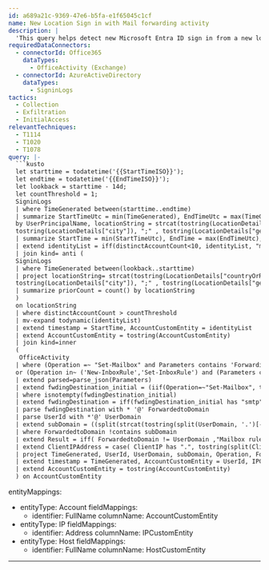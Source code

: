 ```yaml
---
id: a689a21c-9369-47e6-b5fa-e1f65045c1cf
name: New Location Sign in with Mail forwarding activity
description: |
  'This query helps detect new Microsoft Entra ID sign in from a new location correlating with Office Activity data highlighting cases where user mails are being forwarded and shows if  it is being forwarded to external domains as well.'
requiredDataConnectors:
  - connectorId: Office365
    dataTypes:
      - OfficeActivity (Exchange)
  - connectorId: AzureActiveDirectory
    dataTypes:
      - SigninLogs
tactics:
  - Collection
  - Exfiltration
  - InitialAccess
relevantTechniques:
  - T1114
  - T1020
  - T1078
query: |-
  ```kusto
  let starttime = todatetime('{{StartTimeISO}}');
  let endtime = todatetime('{{EndTimeISO}}');
  let lookback = starttime - 14d;
  let countThreshold = 1;
  SigninLogs
  | where TimeGenerated between(starttime..endtime)
  | summarize StartTimeUtc = min(TimeGenerated), EndTimeUtc = max(TimeGenerated), perIdentityAuthCount = count()
  by UserPrincipalName, locationString = strcat(tostring(LocationDetails["countryOrRegion"]), "/", tostring(LocationDetails["state"]), "/",
  tostring(LocationDetails["city"]), ";" , tostring(LocationDetails["geoCoordinates"]))
  | summarize StartTime = min(StartTimeUtc), EndTime = max(EndTimeUtc), distinctAccountCount = count(), identityList=makeset(UserPrincipalName) by locationString
  | extend identityList = iff(distinctAccountCount<10, identityList, "multiple (>10)")
  | join kind= anti (
  SigninLogs
  | where TimeGenerated between(lookback..starttime)
  | project locationString= strcat(tostring(LocationDetails["countryOrRegion"]), "/", tostring(LocationDetails["state"]), "/",
  tostring(LocationDetails["city"]), ";" , tostring(LocationDetails["geoCoordinates"]))
  | summarize priorCount = count() by locationString
  )
  on locationString
  | where distinctAccountCount > countThreshold
  | mv-expand todynamic(identityList)
  | extend timestamp = StartTime, AccountCustomEntity = identityList
  | extend AccountCustomEntity = tostring(AccountCustomEntity)
  | join kind=inner
  (
   OfficeActivity
  | where (Operation =~ "Set-Mailbox" and Parameters contains 'ForwardingSmtpAddress')
  or (Operation in~ ('New-InboxRule','Set-InboxRule') and (Parameters contains 'ForwardTo' or Parameters contains 'RedirectTo'))
  | extend parsed=parse_json(Parameters)
  | extend fwdingDestination_initial = (iif(Operation=~"Set-Mailbox", tostring(parsed[1].Value), tostring(parsed[2].Value)))
  | where isnotempty(fwdingDestination_initial)
  | extend fwdingDestination = iff(fwdingDestination_initial has "smtp", (split(fwdingDestination_initial,":")[1]), fwdingDestination_initial )
  | parse fwdingDestination with * '@' ForwardedtoDomain
  | parse UserId with *'@' UserDomain
  | extend subDomain = ((split(strcat(tostring(split(UserDomain, '.')[-2]),'.',tostring(split(UserDomain, '.')[-1])), '.') [0]))
  | where ForwardedtoDomain !contains subDomain
  | extend Result = iff( ForwardedtoDomain != UserDomain ,"Mailbox rule created to forward to External Domain", "Forward rule for Internal domain")
  | extend ClientIPAddress = case( ClientIP has ".", tostring(split(ClientIP,":")[0]), ClientIP has "[", tostring(trim_start(@'[[]',tostring(split(ClientIP,"]")[0]))), ClientIP )
  | project TimeGenerated, UserId, UserDomain, subDomain, Operation, ForwardedtoDomain, ClientIPAddress, Result, OriginatingServer, OfficeObjectId, fwdingDestination
  | extend timestamp = TimeGenerated, AccountCustomEntity = UserId, IPCustomEntity = ClientIPAddress, HostCustomEntity = OriginatingServer
  | extend AccountCustomEntity = tostring(AccountCustomEntity)
  ) on AccountCustomEntity
  ```
entityMappings:
  - entityType: Account
    fieldMappings:
      - identifier: FullName
        columnName: AccountCustomEntity
  - entityType: IP
    fieldMappings:
      - identifier: Address
        columnName: IPCustomEntity
  - entityType: Host
    fieldMappings:
      - identifier: FullName
        columnName: HostCustomEntity
---
```


